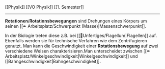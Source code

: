 [[Physik]] [[VO Physik]] [[1. Semester]]

---

**Rotationen**/**Rotationsbewegungen** sind Drehungen eines Körpers um seinen [[✒ Arbeitsplatz/Schwerpunkt (Masse)|Massenschwerpunkt]].

In der Biologie treten diese z.B. bei [[📂Unfertiges/Flagellum|Flagellen]] auf. Ebenfalls werden sie für technische Verfahren wie dem Zentrifugieren genutzt.
Man kann die Geschwindigkeit einer **Rotationsbewegung** auf zwei verschiedene Weisen charakterisieren.Man unterscheidet zwischen [[✒ Arbeitsplatz/Winkelgeschwindigkeit|Winkelgeschwindigkeit]] und [[Bahngeschwindigkeit|Bahngeschwindigkeit]].